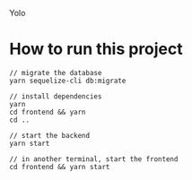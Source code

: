 Yolo

# How to run this project

```
// migrate the database
yarn sequelize-cli db:migrate

// install dependencies
yarn
cd frontend && yarn
cd ..

// start the backend
yarn start

// in another terminal, start the frontend
cd frontend && yarn start
```
